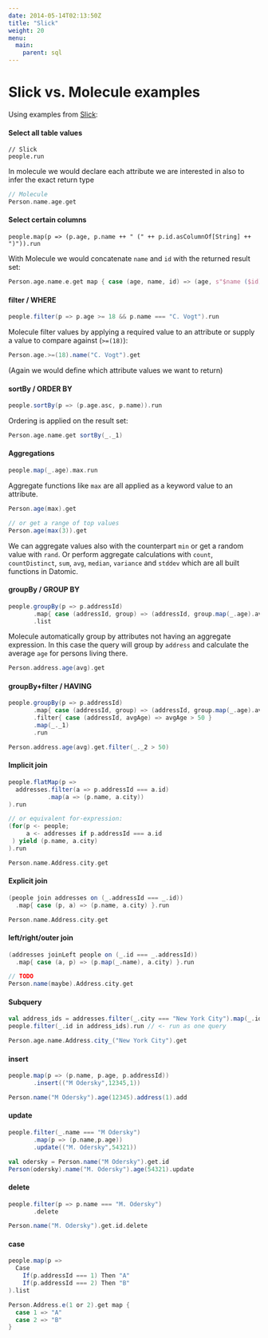 ```yaml
---
date: 2014-05-14T02:13:50Z
title: "Slick"
weight: 20
menu:
  main:
    parent: sql
---
```


# Slick vs. Molecule examples

Using examples from [Slick](http://slick.typesafe.com/doc/3.0.0-M1/sql-to-slick.html#sql-vs-slick-examples):

#### Select all table values

```
// Slick
people.run
```
In molecule we would declare each attribute we are interested in also to infer the exact return type
```scala
// Molecule
Person.name.age.get
```

#### Select certain columns

```
people.map(p => (p.age, p.name ++ " (" ++ p.id.asColumnOf[String] ++ ")")).run
```
With Molecule we would concatenate `name` and `id` with the returned result set:
```scala
Person.age.name.e.get map { case (age, name, id) => (age, s"$name ($id)" }
```

#### filter / WHERE

```scala
people.filter(p => p.age >= 18 && p.name === "C. Vogt").run
```
Molecule filter values by applying a required value to an attribute or supply a value to compare against (`>=(18)`):
```scala
Person.age.>=(18).name("C. Vogt").get
```
(Again we would define which attribute values we want to return)


#### sortBy / ORDER BY

```scala
people.sortBy(p => (p.age.asc, p.name)).run
```
Ordering is applied on the result set:
```scala
Person.age.name.get sortBy(_._1)
```

#### Aggregations

```scala
people.map(_.age).max.run
```
Aggregate functions like `max` are all applied as a keyword value to an attribute.
```scala
Person.age(max).get

// or get a range of top values
Person.age(max(3)).get
```
We can aggregate values also with the counterpart `min` or get a random value with `rand`. Or perform aggregate calculations with `count`, `countDistinct`, `sum`, `avg`, `median`, `variance` and `stddev` which are all built functions in Datomic.


#### groupBy / GROUP BY

```scala
people.groupBy(p => p.addressId)
       .map{ case (addressId, group) => (addressId, group.map(_.age).avg) }
       .list
```
Molecule automatically group by attributes not having an aggregate expression. In this case the query will group by `address` and calculate the average `age` for persons living there.
```scala
Person.address.age(avg).get
```

#### groupBy+filter / HAVING

```scala
people.groupBy(p => p.addressId)
       .map{ case (addressId, group) => (addressId, group.map(_.age).avg) }
       .filter{ case (addressId, avgAge) => avgAge > 50 }
       .map(_._1)
       .run
```
```scala
Person.address.age(avg).get.filter(_._2 > 50)
```

#### Implicit join

```scala
people.flatMap(p =>
  addresses.filter(a => p.addressId === a.id)
           .map(a => (p.name, a.city))
).run

// or equivalent for-expression:
(for(p <- people;
     a <- addresses if p.addressId === a.id
 ) yield (p.name, a.city)
).run
```
```scala
Person.name.Address.city.get
```

#### Explicit join

```scala
(people join addresses on (_.addressId === _.id))
  .map{ case (p, a) => (p.name, a.city) }.run
```
```scala
Person.name.Address.city.get
```

#### left/right/outer join

```scala
(addresses joinLeft people on (_.id === _.addressId))
  .map{ case (a, p) => (p.map(_.name), a.city) }.run
```
```scala
// TODO
Person.name(maybe).Address.city.get
```

#### Subquery

```scala
val address_ids = addresses.filter(_.city === "New York City").map(_.id)
people.filter(_.id in address_ids).run // <- run as one query
```
```scala
Person.age.name.Address.city_("New York City").get
```

#### insert

```scala
people.map(p => (p.name, p.age, p.addressId))
       .insert(("M Odersky",12345,1))
```
```scala
Person.name("M Odersky").age(12345).address(1).add
```

#### update

```scala
people.filter(_.name === "M Odersky")
       .map(p => (p.name,p.age))
       .update(("M. Odersky",54321))
```
```scala
val odersky = Person.name("M Odersky").get.id
Person(odersky).name("M. Odersky").age(54321).update
```

#### delete

```scala
people.filter(p => p.name === "M. Odersky")
       .delete
```
```scala
Person.name("M. Odersky").get.id.delete
```

#### case

```scala
people.map(p =>
  Case
    If(p.addressId === 1) Then "A"
    If(p.addressId === 2) Then "B"
).list
```
```scala
Person.Address.e(1 or 2).get map {
  case 1 => "A"
  case 2 => "B"
}
```
































